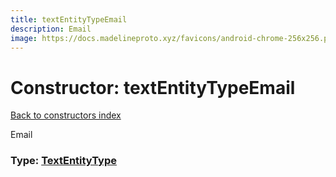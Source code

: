 ```yaml
---
title: textEntityTypeEmail
description: Email
image: https://docs.madelineproto.xyz/favicons/android-chrome-256x256.png
---
```

# Constructor: textEntityTypeEmail  
[Back to constructors index](index.md)



Email




### Type: [TextEntityType](../types/TextEntityType.md)



